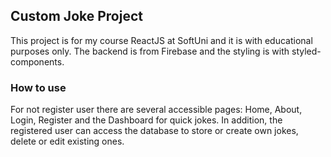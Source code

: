 ## Custom Joke Project

This project is for my course ReactJS at SoftUni and it is with educational purposes only.
The backend is from Firebase and the styling is with styled-components.

### How to use

For not register user there are several accessible pages: Home, About, Login, Register and the Dashboard for quick jokes. In addition, the registered user can access the database to store or create own jokes, delete or edit existing ones.
